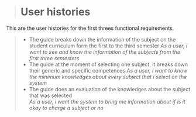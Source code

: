 > # **User histories** 
This are the user histories for the first threes functional requirements.

> - The guide breaks down the information of the subject on the student curriculum form the first to the third semester 
> *As a user, i want to see and know the information of the subjects from the first three semesters*
>- The guide at the moment of selecting one subject, it breaks down their generic and specific competences
>*As a user, i want to know the minimum knowledges about every subject that i select on the system*
>- The guide does an evaluation of the knowledges about the subject that was selected  
>*As a user, i want the system to bring me information about if is it okay to charge a subject or no*
